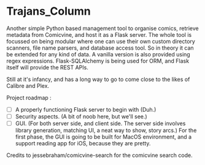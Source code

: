 # Trajans_Column

Another simple Python based management tool to organise comics, retrieve metadata from Comicvine, and host it as a Flask server. The whole tool is focussed on being modular where one can use their own custom directory scanners, file name parsers, and database access tool. So in theory it can be extended for any kind of data. A vanilla version is also provided using regex expressions. Flask-SQLAlchemy is being used for ORM, and Flask itself will provide the REST APIs.

Still at it's infancy, and has a long way to go to come close to the likes of Calibre and Plex.

Project roadmap :
- [ ] A properly functioning Flask server to begin with (Duh.)
- [ ] Security aspects. (A bit of noob here, but we'll see.)
- [ ] GUI. (For both server side, and client side. The server side involves library generation, matching UI, a neat way to show, story arcs.) For the first phase, the GUI is going to be built for MacOS environment, and a support reading app for iOS, because they are pretty.

Credits to jessebraham/comicvine-search for the comicvine search code. 


